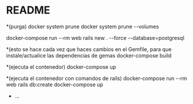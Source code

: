 # README

*(purga)
docker system prune
docker system prune --volumes

docker-compose run --rm web rails new . --force --database=postgresql

*(esto se hace cada vez que haces cambios en el Gemfile, para que instale/actualice las dependencias de gemas
docker-compose build

*(ejecuta el contenedor)
docker-compose up

*(ejecuta el contenedor con comandos de rails)
docker-compose run --rm web rails db:create
docker-compose up

* ...
